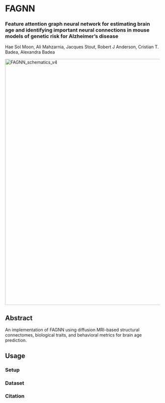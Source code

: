 # FAGNN

### Feature attention graph neural network for estimating brain age and identifying important neural connections in mouse models of genetic risk for Alzheimer’s disease

Hae Sol Moon, Ali Mahzarnia, Jacques Stout, Robert J Anderson, Cristian T. Badea, Alexandra Badea


<img width="800" alt="FAGNN_schematics_v4" src="https://github.com/DuneDrive/FAGNN/assets/70248584/4cf35f49-37ad-4451-8216-f4ab4c5bab7a">


## Abstract
An implementation of FAGNN using diffusion MRI-based structural connectomes, biological traits, and behavioral metrics for brain age prediction.


## Usage
### Setup

### Dataset

### Citation

